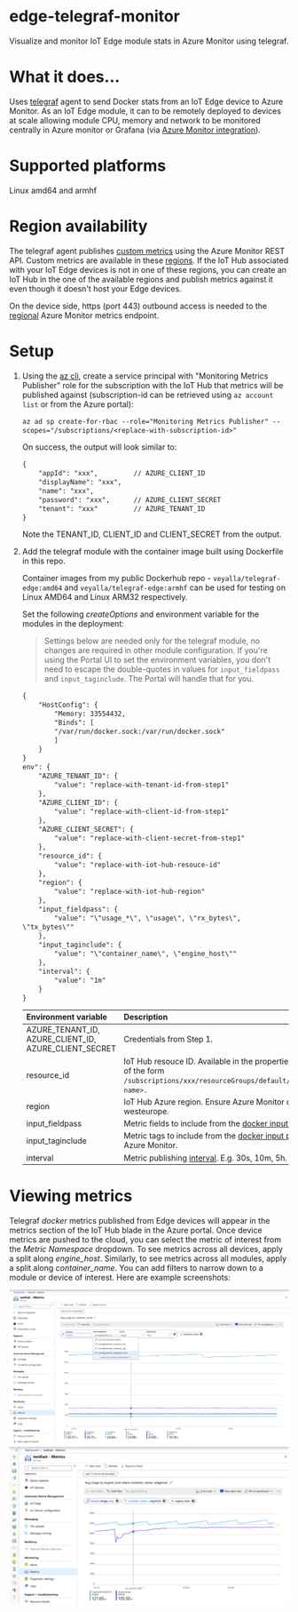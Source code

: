 # edge-telegraf-monitor
Visualize and monitor IoT Edge module stats in Azure Monitor using telegraf.

# What it does...
Uses [telegraf](https://www.influxdata.com/time-series-platform/telegraf/) agent to send Docker stats from an IoT Edge device to Azure Monitor. As an IoT Edge module, it can to be remotely deployed to devices at scale allowing module CPU, memory and network to be monitored centrally in Azure monitor or Grafana (via [Azure Monitor integration](https://docs.microsoft.com/en-us/azure/azure-monitor/platform/grafana-plugin?toc=%2Fazure%2Fazure-monitor%2Ftoc.json)).

# Supported platforms 
Linux amd64 and armhf

# Region availability
The telegraf agent publishes [custom metrics](https://docs.microsoft.com/en-us/azure/azure-monitor/platform/metrics-custom-overview) using the Azure Monitor REST API. Custom metrics are available in these [regions](https://docs.microsoft.com/en-us/azure/azure-monitor/platform/metrics-custom-overview#supported-regions). If the IoT Hub associated with your IoT Edge devices is not in one of these regions, you can create an IoT Hub in the one of the available regions and publish metrics against it even though it doesn't host your Edge devices.

On the device side, https (port 443) outbound access is needed to the [regional](https://docs.microsoft.com/en-us/azure/azure-monitor/platform/metrics-custom-overview#supported-regions) Azure Monitor metrics endpoint. 

# Setup

1. Using the [az cli](https://docs.microsoft.com/en-us/cli/azure/?view=azure-cli-latest ), create a service principal with "Monitoring Metrics Publisher" role for the subscription with the IoT Hub that metrics will be published against (subscription-id can be retrieved using `az account list` or from the Azure portal):

    ```
    az ad sp create-for-rbac --role="Monitoring Metrics Publisher" --scopes="/subscriptions/<replace-with-subscription-id>"
    ```

    On success, the output will look similar to:

    ```
    {
        "appId": "xxx",         // AZURE_CLIENT_ID
        "displayName": "xxx",
        "name": "xxx",
        "password": "xxx",      // AZURE_CLIENT_SECRET
        "tenant": "xxx"         // AZURE_TENANT_ID
    }
    ```

    Note the TENANT_ID, CLIENT_ID and CLIENT_SECRET from the output.

2. Add the telegraf module with the container image built using Dockerfile in this repo.

    Container images from my public Dockerhub repo - `veyalla/telegraf-edge:amd64` and `veyalla/telegraf-edge:armhf` can be used for testing on Linux AMD64 and Linux ARM32 respectively.

    Set the following *createOptions* and environment variable for the modules in the deployment:

    > Settings below are needed only for the telegraf module, no changes are required in other module configuration. If you're using the Portal UI to set the environment variables, you don't need to escape the double-quotes in values for `input_fieldpass` and `input_taginclude`. The Portal will handle that for you.

    ```
    {
        "HostConfig": {
            "Memory: 33554432,
            "Binds": [
            "/var/run/docker.sock:/var/run/docker.sock"
            ]
        }
    }
    env": {
        "AZURE_TENANT_ID": {
            "value": "replace-with-tenant-id-from-step1"
        },
        "AZURE_CLIENT_ID": {
            "value": "replace-with-client-id-from-step1"
        },
        "AZURE_CLIENT_SECRET": {
            "value": "replace-with-client-secret-from-step1"
        },
        "resource_id": {
            "value": "replace-with-iot-hub-resouce-id"
        },
        "region": {
            "value": "replace-with-iot-hub-region"
        },
        "input_fieldpass": {
            "value": "\"usage_*\", \"usage\", \"rx_bytes\", \"tx_bytes\""
        },
        "input_taginclude": {
            "value": "\"container_name\", \"engine_host\""
        },
        "interval": {
            "value": "1m"
        }
    }
    ```


    | Environment variable | Description |
    | - | --- |
    | AZURE_TENANT_ID, AZURE_CLIENT_ID, AZURE_CLIENT_SECRET | Credentials from Step 1. |
    | resource_id | IoT Hub resouce ID. Available in the properties page of the IoT Hub in the Portal. Usually of the form `/subscriptions/xxx/resourceGroups/default/providers/Microsoft.Devices/IotHubs/<hub-name>.`
    |region | IoT Hub Azure region. Ensure Azure Monitor custom metrics are [supported in region](https://docs.microsoft.com/en-us/azure/azure-monitor/platform/metrics-custom-overview#supported-regions). E.g. westeurope. | 
    | input_fieldpass | Metric fields to include from the [docker input plugin](https://github.com/influxdata/telegraf/blob/master/plugins/inputs/docker/README.md). |
    | input_taginclude | Metric tags to include from the [docker input plugin](https://github.com/influxdata/telegraf/blob/master/plugins/inputs/docker/README.md). This will show up as *dimensions* is Azure Monitor. |
    | interval | Metric publishing [interval](https://github.com/influxdata/telegraf/blob/master/docs/CONFIGURATION.md#intervals). E.g. 30s, 10m, 5h. |

# Viewing metrics
Telegraf *docker* metrics published from Edge devices will appear in the metrics section of the IoT Hub blade in the Azure portal. Once device metrics are pushed to the cloud, you can select the metric of interest from the *Metric Namespace* dropdown. To see metrics across all devices, apply a split along *engine_host*. Similarly, to see metrics across all modules, apply a split along *container_name*. You can add filters to narrow down to a module or device of interest. Here are example screenshots:

![](media/em2.png)
![](media/em1.png)